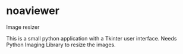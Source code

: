 # noaviewer
Image resizer

This is a small python application with a Tkinter user interface. Needs Python Imaging Library to resize the images.
